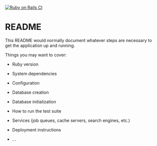 [![Ruby on Rails CI](https://github.com/joshparkerj/cc-bolt-network/actions/workflows/rubyonrails.yml/badge.svg)](https://github.com/joshparkerj/cc-bolt-network/actions/workflows/rubyonrails.yml)
# README

This README would normally document whatever steps are necessary to get the
application up and running.

Things you may want to cover:

* Ruby version

* System dependencies

* Configuration

* Database creation

* Database initialization

* How to run the test suite

* Services (job queues, cache servers, search engines, etc.)

* Deployment instructions

* ...
